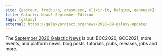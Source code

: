```yaml
---
site: [pasteur, freiburg, erasmusmc, elixir-it, belgium, genouest]
title: Galactic News! September Edition
tags: [galaxy]
external: https://galaxyproject.org/news/2020-09-galaxy-update/
---
```


The [September 2020 Galactic News](https://galaxyproject.org/news/2020-07-galaxy-update/) is out: BCC2020, GCC2021, more events, and platform news, blog posts, tutorials, pubs, releases, jobs and more.
